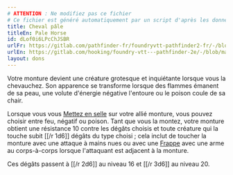 ```yaml
---
# ATTENTION : Ne modifiez pas ce fichier
# Ce fichier est généré automatiquement par un script d'après les données du module Foundry VTT officiel et de sa traduction
title: Cheval pâle
titleEn: Pale Horse
id: dLof0i6LPcChJSBR
urlFr: https://gitlab.com/pathfinder-fr/foundryvtt-pathfinder2-fr/-/blob/master/data/feats/dLof0i6LPcChJSBR.htm
urlEn: https://gitlab.com/hooking/foundry-vtt---pathfinder-2e/-/blob/master/packs/data/feats.db/pale-horse.json
layout: dons
---
```

Votre monture devient une créature grotesque et inquiétante lorsque vous la chevauchez. Son apparence se transforme lorsque des flammes émanent de sa peau, une volute d'énergie négative l'entoure ou le poison coule de sa chair.

Lorsque vous vous [Mettez en selle](../actions/se-mettre-en-selle.html) sur votre allié monture, vous pouvez choisir entre feu, négatif ou poison. Tant que vous la montez, votre monture obtient une résistance 10 contre les dégâts choisis  et toute créature qui la touche subit [[/r 1d6]] dégâts du type choisi ; cela inclut de toucher la monture avec une attaque à mains nues ou avec une  [Frappe](../actions/frapper.html) avec une arme au corps-à-corps lorsque l'attaquant est adjacent à la monture.

Ces dégâts passent à [[/r 2d6]] au niveau 16 et [[/r 3d6]] au niveau 20.
